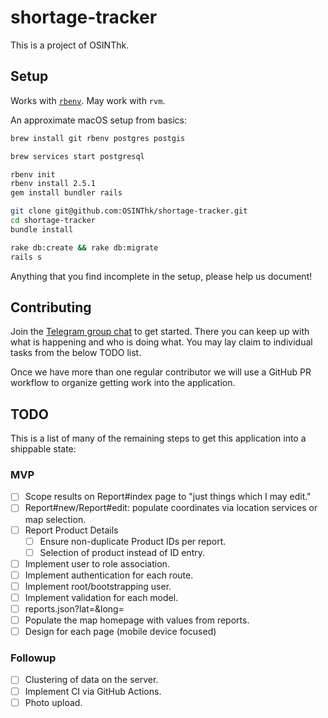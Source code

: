 # shortage-tracker

This is a project of OSINThk.

## Setup

Works with [`rbenv`](https://github.com/rbenv/rbenv#homebrew-on-macos). May work with `rvm`.

An approximate macOS setup from basics:

```sh
brew install git rbenv postgres postgis

brew services start postgresql

rbenv init
rbenv install 2.5.1
gem install bundler rails

git clone git@github.com:OSINThk/shortage-tracker.git
cd shortage-tracker
bundle install

rake db:create && rake db:migrate
rails s
```

Anything that you find incomplete in the setup, please help us document!

## Contributing

Join the [Telegram group chat](https://t.me/joinchat/Aig7CRa2KapdIcMJX21--A) to get started. There you can keep up with what is happening and who is doing what. You may lay claim to individual tasks from the below TODO list.

Once we have more than one regular contributor we will use a GitHub PR workflow to organize getting work into the application.

## TODO

This is a list of many of the remaining steps to get this application into a shippable state:

### MVP
- [ ] Scope results on Report#index page to "just things which I may edit."
- [ ] Report#new/Report#edit: populate coordinates via location services or map selection.
- [ ] Report Product Details
  - [ ] Ensure non-duplicate Product IDs per report.
  - [ ] Selection of product instead of ID entry.
- [ ] Implement user to role association.
- [ ] Implement authentication for each route.
- [ ] Implement root/bootstrapping user.
- [ ] Implement validation for each model.
- [ ] reports.json?lat=&long=
- [ ] Populate the map homepage with values from reports.
- [ ] Design for each page (mobile device focused)

### Followup
- [ ] Clustering of data on the server.
- [ ] Implement CI via GitHub Actions.
- [ ] Photo upload.
